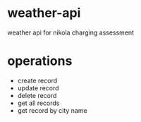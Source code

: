 # weather-api
weather api for nikola charging assessment
# operations 
- create record
- update record
- delete record
- get all records
- get record by city name
